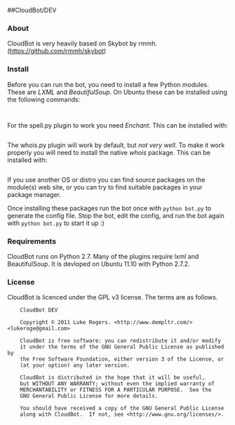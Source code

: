 ##CloudBot/DEV

### About
CloudBot is very heavily based on Skybot by rmmh. (https://github.com/rmmh/skybot)

### Install
Before you can run the bot, you need to install a few Python modules. These are *LXML* and *BeautifulSoup*.  On Ubuntu these can be installed using the following commands:

```sudo apt-get install python-lxml
```

```sudo apt-get install python-beautifulsoup
```

For the spell.py plugin to work you need *Enchant*. This can be installed with:
```sudo apt-get install python-enchant
```

The whois.py plugin will work by default, but *not very well*. To make it work properly you will need to install the native *whois* package. This can be installed with:
```sudo apt-get install whois
```

If you use another OS or distro you can find source packages on the module(s) web site, or you can try to find suitable packages in your package manager.

Once installing these packages run the bot once with ```python bot.py``` to generate the config file. Stop the bot, edit the config, and run the bot again with ```python bot.py``` to start it up :)

### Requirements
CloudBot runs on Python 2.7. Many of the plugins require lxml and BeautifulSoup. It is devloped on Ubuntu 11.10 with Python 2.7.2.

### License
CloudBot is licenced under the GPL v3 license. The terms are as follows.


``` 
    CloudBot DEV

    Copyright © 2011 Luke Rogers. <http://www.dempltr.com/> <lukeroge@gmail.com>

    CloudBot is free software: you can redistribute it and/or modify
    it under the terms of the GNU General Public License as published by
    the Free Software Foundation, either version 3 of the License, or
    (at your option) any later version.

    CloudBot is distributed in the hope that it will be useful,
    but WITHOUT ANY WARRANTY; without even the implied warranty of
    MERCHANTABILITY or FITNESS FOR A PARTICULAR PURPOSE.  See the
    GNU General Public License for more details.

    You should have received a copy of the GNU General Public License
    along with CloudBot.  If not, see <http://www.gnu.org/licenses/>.
```
